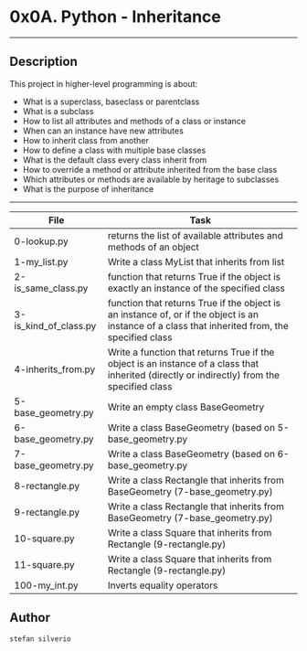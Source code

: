 # 0x0A. Python - Inheritance
---
## Description

This project in higher-level programming is about:
* What is a superclass, baseclass or parentclass
* What is a subclass
* How to list all attributes and methods of a class or instance
* When can an instance have new attributes
* How to inherit class from another
* How to define a class with multiple base classes
* What is the default class every class inherit from
* How to override a method or attribute inherited from the base class
* Which attributes or methods are available by heritage to subclasses
* What is the purpose of inheritance

---
File|Task
---|---
0-lookup.py | returns the list of available attributes and methods of an object
1-my_list.py | Write a class MyList that inherits from list
2-is_same_class.py | function that returns True if the object is exactly an instance of the specified class
3-is_kind_of_class.py | function that returns True if the object is an instance of, or if the object is an instance of a class that inherited from, the specified class
4-inherits_from.py | Write a function that returns True if the object is an instance of a class that inherited (directly or indirectly) from the specified class
5-base_geometry.py | Write an empty class BaseGeometry
6-base_geometry.py | Write a class BaseGeometry (based on 5-base_geometry.py
7-base_geometry.py | Write a class BaseGeometry (based on 6-base_geometry.py
8-rectangle.py | Write a class Rectangle that inherits from BaseGeometry (7-base_geometry.py)
9-rectangle.py | Write a class Rectangle that inherits from BaseGeometry (7-base_geometry.py)
10-square.py | Write a class Square that inherits from Rectangle (9-rectangle.py)
11-square.py | Write a class Square that inherits from Rectangle (9-rectangle.py)
100-my_int.py | Inverts equality operators


## Author
`stefan silverio`